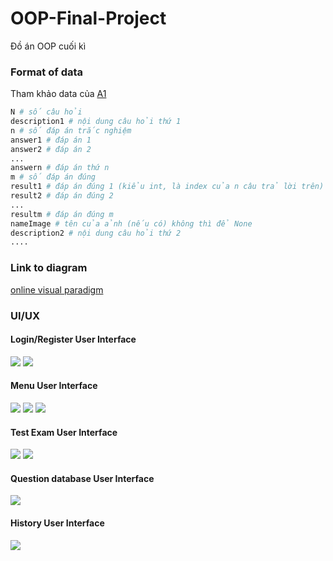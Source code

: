 # OOP-Final-Project
Đồ án OOP cuối kì

### Format of data
Tham khảo data của [A1](src/demo_oop/data/A1/data.txt)
```python
N # số câu hỏi
description1 # nội dung câu hỏi thứ 1
n # số đáp án trắc nghiệm
answer1 # đáp án 1
answer2 # đáp án 2
...
answern # đáp án thứ n
m # số đáp án đúng
result1 # đáp án đúng 1 (kiểu int, là index của n câu trả lời trên)
result2 # đáp án đúng 2
...
resultm # đáp án đúng m
nameImage # tên của ảnh (nếu có) không thì để None
description2 # nội dung câu hỏi thứ 2
....
```

### Link to diagram
[online visual paradigm](https://online.visual-paradigm.com/share.jsp?id=313732383838342d31)

### UI/UX
#### Login/Register User Interface
![](images/LoginUI.PNG)
![](images/RegisterUI.PNG)

#### Menu User Interface
![](images/MenuUI.png)
![](images/MenuUI_Exam.png)
![](images/MenuUI_2.png)

#### Test Exam User Interface
![](images/ExamUI.png)
![](images/ExamUI_result.png)

#### Question database User Interface
![](images/DataUI.png)

#### History User Interface
![](images/historyUI.png)